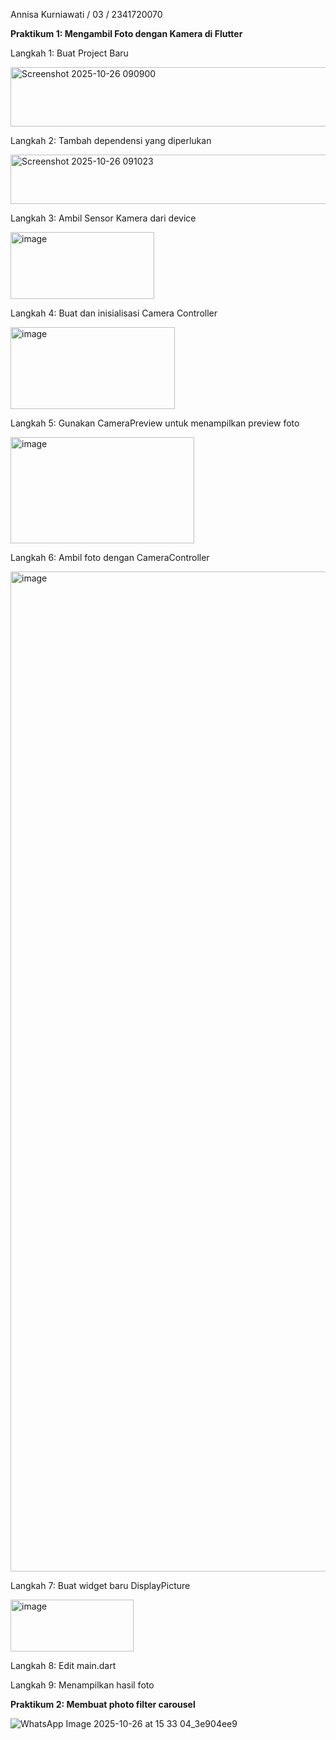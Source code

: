 Annisa Kurniawati / 03 / 2341720070

**Praktikum 1: Mengambil Foto dengan Kamera di Flutter**

Langkah 1: Buat Project Baru

<img width="590" height="95" alt="Screenshot 2025-10-26 090900" src="https://github.com/user-attachments/assets/4096e42d-2194-4f2b-b80b-c56702190286" />

Langkah 2: Tambah dependensi yang diperlukan

<img width="887" height="79" alt="Screenshot 2025-10-26 091023" src="https://github.com/user-attachments/assets/c99e5511-c756-49a5-a876-c5287aa0f9f5" />

Langkah 3: Ambil Sensor Kamera dari device

<img width="230" height="107" alt="image" src="https://github.com/user-attachments/assets/58389933-6c38-4485-a151-606b73dd9c3b" />

Langkah 4: Buat dan inisialisasi Camera Controller

<img width="263" height="131" alt="image" src="https://github.com/user-attachments/assets/eefbede3-724a-4bf0-a155-d6428d66fce6" />

Langkah 5: Gunakan CameraPreview untuk menampilkan preview foto

<img width="294" height="170" alt="image" src="https://github.com/user-attachments/assets/9b28e858-0b8d-4503-8ff7-a5d2d3a2348a" />

Langkah 6: Ambil foto dengan CameraController

<img width="720" height="1600" alt="image" src="https://github.com/user-attachments/assets/bfef1d38-5862-4c74-9885-f75c8a7a2ad6" />

Langkah 7: Buat widget baru DisplayPicture

<img width="197" height="83" alt="image" src="https://github.com/user-attachments/assets/61fe45f3-f581-4752-8206-16bd3234329a" />

Langkah 8: Edit main.dart

Langkah 9: Menampilkan hasil foto

**Praktikum 2: Membuat photo filter carousel**

![WhatsApp Image 2025-10-26 at 15 33 04_3e904ee9](https://github.com/user-attachments/assets/74b400f1-7e80-4648-b27e-e16ddbfdf52a)

